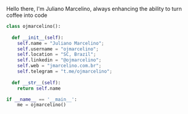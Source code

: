 Hello there, I'm Juliano Marcelino, always enhancing the ability to turn coffee into code

```python
class ojmarcelino():
    
  def __init__(self):
    self.name = "Juliano Marcelino";
    self.username = "ojmarcelino";
    self.location = "SC, Brazil";
    self.linkedin = "@ojmarcelino";
    self.web = "jmarcelino.com.br";
    self.telegram = "t.me/ojmarcelino";
  
  def __str__(self):
    return self.name

if __name__ == '__main__':
    me = ojmarcelino()
```
